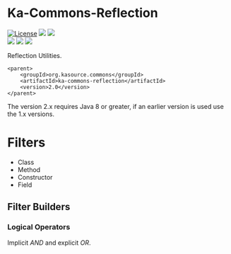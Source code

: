 Ka-Commons-Reflection
=====================
[![License](https://img.shields.io/badge/License-Apache%202.0-blue.svg)](https://opensource.org/licenses/Apache-2.0)
![](https://img.shields.io/badge/Package-JAR-2396ad)
![](https://img.shields.io/badge/Repository-Maven%20Central-2396ad)  
![](https://img.shields.io/badge/Java-8%2B-d6a827)
![](https://github.com/wigforss/ka-commons-reflection/workflows/Test%20and%20Deploy/badge.svg) 
![](https://img.shields.io/badge/coverage-80%25-brightgreen)

Reflection Utilities.

```
<parent>
    <groupId>org.kasource.commons</groupId>
  	<artifactId>ka-commons-reflection</artifactId>
    <version>2.0</version>
</parent>
```

The version 2.x requires Java 8 or greater, if an earlier version is used use the 1.x versions.

# Filters

* Class
* Method
* Constructor
* Field
## Filter Builders
### Logical Operators
Implicit *AND* and explicit *OR*.